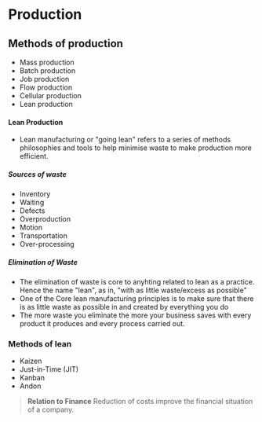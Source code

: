 # Production

## Methods of production
- Mass production
- Batch production
- Job production
- Flow production
- Cellular production
- Lean production


#### Lean Production
- Lean manufacturing or "going lean" refers to a series of methods philosophies and tools to help minimise waste to make production more efficient.

##### Sources of waste
- Inventory
- Waiting
- Defects
- Overproduction
- Motion
- Transportation
- Over-processing

##### Elimination of Waste
 - The elimination of waste is core to anyhting related to lean as a practice. Hence the name "lean", as in, "with as little waste/excess as possible"
- One of the Core lean manufacturing principles is to make sure that there is as little waste as possible in and created by everything you do
- The more waste you eliminate the more your business saves with every product it produces and every process carried out.




### Methods of lean 

- Kaizen
- Just-in-Time (JIT)
- Kanban
- Andon



>**Relation to Finance**
>Reduction of costs improve the financial situation of a company.

